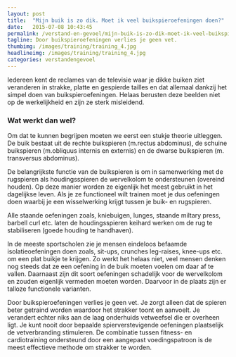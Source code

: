 ```yaml
---
layout: post
title:  "Mijn buik is zo dik. Moet ik veel buikspieroefeningen doen?"
date:   2015-07-08 10:43:45
permalink: /verstand-en-gevoel/mijn-buik-is-zo-dik-moet-ik-veel-buikspieroefeningen-doen
tagline: Door buikspieroefeningen verlies je geen vet.
thumbimg: /images/training/training_4.jpg
headlineimg: /images/training/training_4.jpg
categories: verstandengevoel
---
```

 Iedereen kent de reclames van de televisie waar je dikke buiken ziet veranderen in strakke, platte en gespierde tailles en dat allemaal dankzij het simpel doen van buikspieroefeningen. Helaas berusten deze beelden niet op de werkelijkheid en zijn ze sterk misleidend.

### Wat werkt dan wel? 
 Om dat te kunnen begrijpen moeten we eerst een stukje theorie uitleggen. De buik bestaat uit de rechte buikspieren (m.rectus abdominus), de schuine buikspieren (m.obliquus internis en externis) en de dwarse buikspieren (m. transversus abdominus).
 
 De belangrijkste functie van de buikspieren is om in samenwerking met de rugspieren als houdingsspieren de wervelkolom te ondersteunen (overeind houden). Op deze manier worden ze eigenlijk het meest gebruikt in het dagelijkse leven. Als je ze functioneel wilt trainen moet je dus oefeningen doen waarbij je een wisselwerking krijgt tussen je buik- en rugspieren.
 
 Alle staande oefeningen zoals, kniebuigen, lunges, staande miltary press, barbell curl etc. laten de houdingsspieren keihard werken om de rug te stabiliseren (goede houding te handhaven).
 
 In de meeste sportscholen zie je mensen eindeloos befaamde isolatieoefeningen doen zoals, sit-ups, crunches leg-raises, knee-ups etc. om een plat buikje te krijgen. Zo werkt het helaas niet, veel mensen denken nog steeds dat ze een oefening in de buik moeten voelen om daar af te vallen. Daarnaast zijn dit soort oefeningen schadelijk voor de wervelkolom en zouden eigenlijk vermeden moeten worden. Daarvoor in de plaats zijn er talloze functionele varianten. 
 
Door buikspieroefeningen verlies je geen vet. Je zorgt alleen dat de spieren beter getraind worden waardoor het strakker toont en aanvoelt. Je verandert echter niks aan de laag onderhuids vetweefsel die er overheen ligt. Je kunt nooit door bepaalde spierverstevigende oefeningen plaatselijk de vetverbranding stimuleren. De combinatie tussen fitness- en cardiotraining ondersteund door een aangepast voedingspatroon is de meest effectieve methode om strakker te worden.


